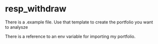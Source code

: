 # resp_withdraw
There is a .example file.  Use that template to create the portfolio you want to analysze


There is a reference to an env variable for importing my portfolio.  
